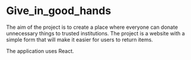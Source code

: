 # Give_in_good_hands

The aim of the project is to create a place where everyone can donate unnecessary things to trusted institutions.
The project is a website with a simple form that will make it easier for users to return items.

The application uses React.
